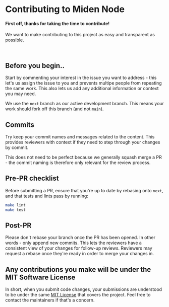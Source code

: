 # Contributing to Miden Node

#### First off, thanks for taking the time to contribute!

We want to make contributing to this project as easy and transparent as possible.

&nbsp;

## Before you begin..

Start by commenting your interest in the issue you want to address - this let's us assign the issue to you and prevents
multipe people from repeating the same work. This also lets us add any additional information or context you may need.

We use the `next` branch as our active development branch. This means your work should fork off this branch (and not
`main`).

## Commits

Try keep your commit names and messages related to the content. This provides reviewers with context if they need to
step through your changes by commit.

This does not need to be perfect because we generally squash merge a PR - the commit naming is therefore only relevant
for the review process.

## Pre-PR checklist

Before submitting a PR, ensure that you're up to date by rebasing onto `next`, and that tests and lints pass by running:

```sh
make lint
make test
```

## Post-PR

Please don't rebase your branch once the PR has been opened. In other words - only append new commits. This lets the
reviewers have a consistent view of your changes for follow-up reviews. Reviewers may request a rebase once they're
ready in order to merge your changes in.

## Any contributions you make will be under the MIT Software License

In short, when you submit code changes, your submissions are understood to be under the same
[MIT License](http://choosealicense.com/licenses/mit/) that covers the project. Feel free to contact the maintainers if
that's a concern.
